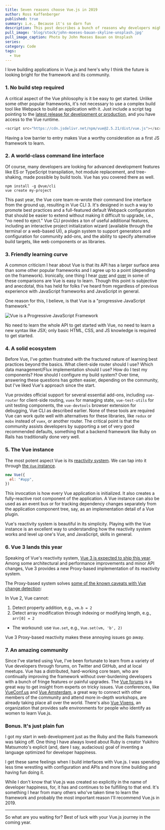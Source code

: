 ```yaml
---
title: Seven reasons choose Vue.js in 2019
author: Ross Kaffenberger
published: true
summary: i.e., Because it's so darn fun
description: This post describes a bunch of reasons why developers might enjoy choosing Vue.js as the next JavaScript framework to learn in the coming year.
pull_image: 'blog/stock/john-moeses-bauan-skyline-unsplash.jpg'
pull_image_caption: Photo by John Moeses Bauan on Unsplash
series:
category: Code
tags:
  - Vue
---
```


I love building applications in Vue.js and here's why I think the future is looking bright for the framework and its community.

### 1. No build step required

A critical aspect of the Vue philosophy is it be easy to get started. Unlike some other popular frameworks, it's not necessary to use a complex build tool like Webpack to build an application with it. Just include a script tag pointing to the [latest release for development or production](https://vuejs.org/v2/guide/installation.html#Direct-lt-script-gt-Include), and you have access to the Vue runtime.

```javascript
<script src="https://cdn.jsdelivr.net/npm/vue@2.5.21/dist/vue.js"></script>
```
Having a low barrier to entry makes Vue a worthy consideration as a first JS framework to learn.

### 2. A world-class command line interface

Of course, many developers are looking for advanced development features like ES or TypeScript transpilation, hot module replacement, and tree-shaking, made possible by build tools. Vue has you covered there as well.

```
npm install -g @vue/cli
vue create my-project
```

This past year, the Vue core team re-wrote their command line interface from the ground up, resulting in Vue CLI 3. It's designed in such a way to promote best practices and a full-featured default Webpack configuration that should be easier to extend without making it difficult to upgrade, i.e., "no need to eject." Vue CLI provides a ton of useful additional features, including an interactive project initialization wizard (available through the terminal or a web-based UI), a plugin system to support generators and configuration for community add-ons, and the ability to specify alternative build targets, like web components or as libraries.

### 3. Friendly learning curve

A common criticism I hear about Vue is that its API has a larger surface area than some other popular frameworks and I agree up to a point (depending on the framework). Ironically, one thing I hear [over](https://hackernoon.com/should-you-learn-react-or-vue-first-7dc0d4dd8c04) and [over](https://www.quora.com/How-does-Vue-js-compare-to-React-js) in some of these comparisons are Vue is easy to learn. Though this point is subjective and anecdotal, this has held for folks I've heard from regardless of previous experience with JavaScript frameworks and JavaScript in general.

One reason for this, I believe, is that Vue is a "progressive JavaScript framework."

![Vue is a Progressive JavaScript Framework](blog/vue/vuejs.org-homepage.png)

No need to learn the whole API to get started with Vue, no need to learn a new syntax like JSX; only basic HTML, CSS, and JS knowledge is required to get started.

### 4. A solid ecosystem

Before Vue, I've gotten frustrated with the fractured nature of learning best practices beyond the basics. What client-side router should I use? Which data management/Flux implementation should I use? How do I test my components? How should I configure my build system? Over time, answering these questions has gotten easier, depending on the community, but I've liked Vue's approach since the start.

Vue provides official support for several essential add-ons, including `vue-router` for client-side routing, `vuex` for managing state, `vue-test-utils` for unit testing components, the `vue-devtools` browser extension for debugging, Vue CLI as described earlier. None of these tools are required Vue can work quite well with alternatives for these libraries, like `redux` or `mobx` instead of `vuex`, or another router. The critical point is that the community assists developers by supporting a set of very good recommended defaults, something that a backend framework like Ruby on Rails has traditionally done very well.

### 5. The Vue instance

The most potent aspect Vue is its [reactivity system](https://codingexplained.com/coding/front-end/vue-js/understanding-vue-js-reactivity). We can tap into it through [the `Vue` instance](https://vuejs.org/v2/guide/instance.html).

```javascript
new Vue({
  el: "#app",
})
```

This invocation is how every Vue application is initialized. It also creates a fully-reactive root component of the application. A Vue instance can also be used as an event bus or for tracking dependency changes separately from the application component tree, say, as an implementation detail of a Vue plugin.

Vue's reactivity system is beautiful in its simplicity. Playing with the Vue instance is an excellent way to understanding how the reactivity system works and level up one's Vue, and JavaScript, skills in general.

### 6. Vue 3 lands this year

Speaking of Vue's reactivity system, [Vue 3 is expected to ship this year](https://medium.com/the-vue-point/plans-for-the-next-iteration-of-vue-js-777ffea6fabf). Among some architectural and performance improvements and minor API changes, Vue 3 provides a new Proxy-based implementation of its reactivity system.

The Proxy-based system solves [some of the known caveats with Vue change detection](https://vuejs.org/v2/guide/reactivity.html#Change-Detection-Caveats):

In Vue 2, Vue cannot:

1. Detect property addition, e.g., `vm.b = 2`
2. Detect array modification through indexing or modifying length, e.g., `arr[0] = 2`

* The workound: use `Vue.set`, e.g., `Vue.set(vm, 'b', 2)`

Vue 3 Proxy-based reactivity makes these annoying issues go away.

### 7. An amazing community

Since I've started using Vue, I've been fortunate to learn from a variety of Vue developers through forums, on Twitter and GitHub, and at local meetups. Vue has a distributed, hard-working core team, who are continually improving the framework without over-burdening developers with a bunch of fringe features or painful upgrades. The [Vue forums](https://forum.vuejs.org/) is a great way to get insight from experts on tricky issues. Vue conferences, like [VueConf.us](https://vueconf.us/) and [Vue Amsterdam](https://www.vuejs.amsterdam/), a great way to connect with other members of the community and attend more in-depth workshops, are already taking place all over the world. There's also [Vue Vixens](https://vuevixens.org/), an organization that provides safe environments for people who identify as women to learn Vue.js.

### Bonus. It's just plain fun

I got my start in web development just as the Ruby and the Rails framework was taking off. One thing I have always loved about Ruby is creator Yukihiro Matsumoto's explicit (and, dare I say, audacious) goal of inventing a language optimized for developer happiness.

I get these same feelings when I build interfaces with Vue.js. I was spending less time wrestling with configuration and APIs and more time building and having fun doing it.

While I don't know that Vue.js was created so explicitly in the name of developer happiness, for, it has and continues to be fulfilling to that end. It's something I hear from many others who've taken time to learn the framework and probably the most important reason I'll recommend Vue.js in 2019.

---

So what are you waiting for? Best of luck with your Vue.js journey in the coming year.
